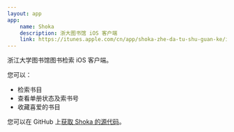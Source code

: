 ```yaml
---
layout: app
app:
    name: Shoka
    description: 浙大图书馆 iOS 客户端
    link: https://itunes.apple.com/cn/app/shoka-zhe-da-tu-shu-guan-ke/id660291962?ls=1&mt=8
---
```


浙江大学图书馆图书检索 iOS 客户端。

您可以：

* 检索书目
* 查看单册状态及索书号
* 收藏喜爱的书目

您可以在 GitHub 上<a href="https://github.com/TeaWhen/shoka">获取 Shoka 的源代码</a>。